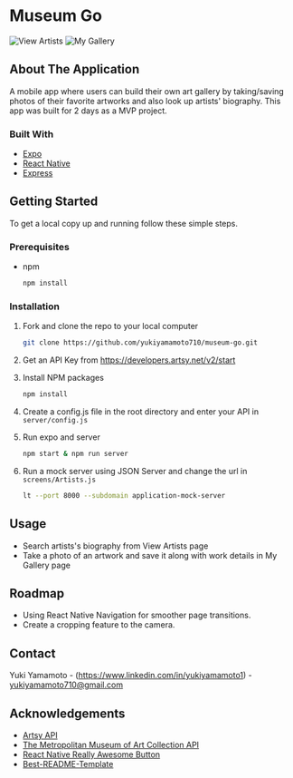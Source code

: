 # Museum Go
![View Artists](https://media.giphy.com/media/5i6ILFg17iqrxdZfSs/giphy.gif)
![My Gallery](https://media.giphy.com/media/Xv0n3lURlFk9dBq4pj/giphy.gif)

<!-- ABOUT THE APPLICATION -->
## About The Application

A mobile app where users can build their own art gallery by taking/saving photos of their favorite artworks and also look up artists' biography. 
This app was built for 2 days as a MVP project.

### Built With

* [Expo](https://reactjs.org/)
* [React Native](https://reactnative.dev/)
* [Express](https://expressjs.com/)

<!-- GETTING STARTED -->
## Getting Started
To get a local copy up and running follow these simple steps.

### Prerequisites

* npm
  ```sh
  npm install
  ```

### Installation

1. Fork and clone the repo to your local computer
   ```sh
   git clone https://github.com/yukiyamamoto710/museum-go.git
   ```
2. Get an API Key from https://developers.artsy.net/v2/start

3. Install NPM packages
   ```sh
   npm install
   ```
4. Create a config.js file in the root directory and enter your API in ```server/config.js```

5. Run expo and server
   ```sh
   npm start & npm run server
   ```
6. Run a mock server using JSON Server and change the url in ```screens/Artists.js```
   ```sh
   lt --port 8000 --subdomain application-mock-server
   ```

<!-- USAGE EXAMPLES -->
## Usage
- Search artists's biography from View Artists page
- Take a photo of an artwork and save it along with work details in My Gallery page

<!-- ROADMAP -->
## Roadmap
- Using React Native Navigation for smoother page transitions.
- Create a cropping feature to the camera.


<!-- CONTRIBUTING -->
<!-- ## Contributing

Contributions are what make the open source community such an amazing place to be learn, inspire, and create. Any contributions you make are **greatly appreciated**.

1. Fork the Project
2. Create your Feature Branch (`git checkout -b feature/AmazingFeature`)
3. Commit your Changes (`git commit -m 'Add some AmazingFeature'`)
4. Push to the Branch (`git push origin feature/AmazingFeature`)
5. Open a Pull Request -->



<!-- LICENSE -->
<!-- ## License

Distributed under the GG License. See `LICENSE` for more information. -->



<!-- CONTACT -->
## Contact
Yuki Yamamoto - (https://www.linkedin.com/in/yukiyamamoto1) - yukiyamamoto710@gmail.com

<!-- ACKNOWLEDGEMENTS -->
## Acknowledgements

* [Artsy API](https://developers.artsy.net/v2/start)
* [The Metropolitan Museum of Art Collection API](https://www.metmuseum.org/)
* [React Native Really Awesome Button](https://github.com/rcaferati/react-native-really-awesome-button)
* [Best-README-Template](https://github.com/othneildrew/Best-README-Template)


<!-- MARKDOWN LINKS & IMAGES -->
<!-- https://www.markdownguide.org/basic-syntax/#reference-style-links -->

